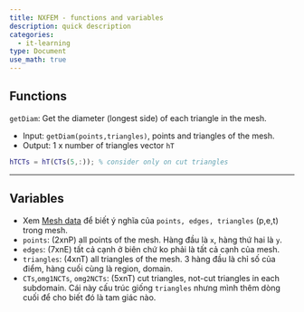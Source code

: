 ```yaml
---
title: NXFEM - functions and variables
description: quick description
categories:
  - it-learning
type: Document
use_math: true
---
```


## Functions

`getDiam`: Get the diameter (longest side) of each triangle in the mesh.

- Input: `getDiam(points,triangles)`, points and triangles of the mesh.
- Output: 1 x number of triangles vector `hT`

~~~ matlab
hTCTs = hT(CTs(5,:)); % consider only on cut triangles
~~~

---





## Variables

- Xem [Mesh data](https://fr.mathworks.com/help/pde/ug/mesh-data.html) để biết ý nghĩa của `points, edges, triangles` (p,e,t) trong mesh.
- `points`: (2xnP) all points of the mesh. Hàng đầu là `x`, hàng thứ hai là `y`.
- `edges`: (7xnE) tất cả cạnh ở biên chứ ko phải là tất cả cạnh của mesh.
- `triangles`: (4xnT) all triangles of the mesh. 3 hàng đầu là chỉ số của điểm, hàng cuối cùng là region, domain.
- `CTs`,`omg1NCTs`, `omg2NCTs`: (5xnT) cut triangles, not-cut triangles in each subdomain. Cái này cấu trúc giống `triangles` nhưng mình thêm dòng cuối để cho biết đó là tam giác nào.

